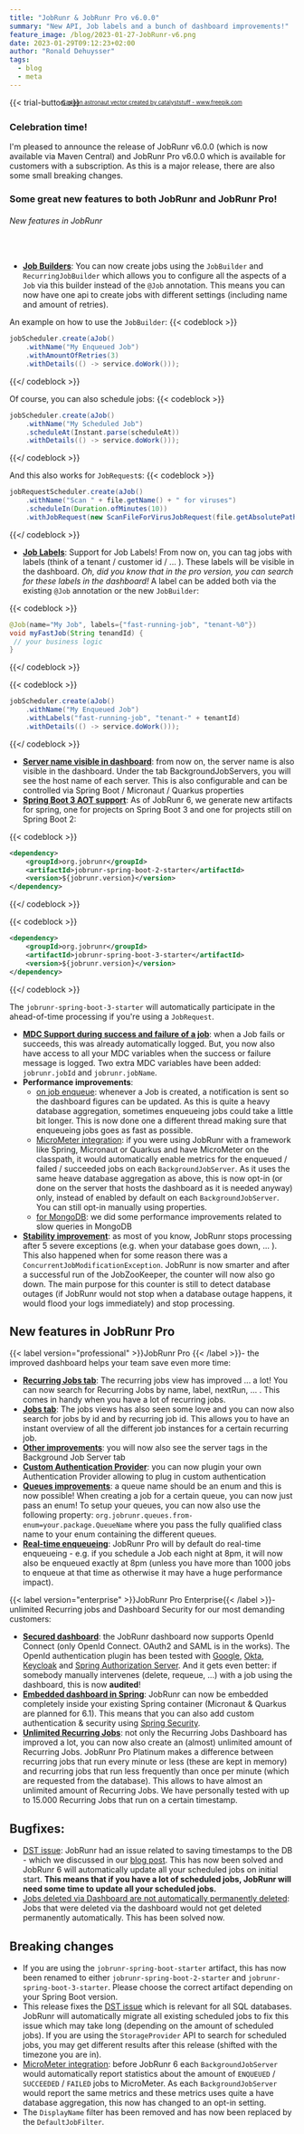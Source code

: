 ```yaml
---
title: "JobRunr & JobRunr Pro v6.0.0"
summary: "New API, Job labels and a bunch of dashboard improvements!"
feature_image: /blog/2023-01-27-JobRunr-v6.png
date: 2023-01-29T09:12:23+02:00
author: "Ronald Dehuysser"
tags:
  - blog
  - meta
---
```

{{< trial-button >}}

<div style="text-align: center;margin: -2em 0 2em;">
<small style="font-size: 70%;"><a href='https://www.freepik.com/vectors/cartoon-astronaut'>Cartoon astronaut vector created by catalyststuff - www.freepik.com</a></small>
</div>

### Celebration time!
I'm pleased to announce the release of JobRunr v6.0.0 (which is now available via Maven Central) and JobRunr Pro v6.0.0 which is available for customers with a subscription. As this is a major release, there are also some small breaking changes.

### Some great new features to both JobRunr and JobRunr Pro!
###### New features in JobRunr
<br />

- **[Job Builders](https://github.com/jobrunr/jobrunr/issues/596)**: You can now create jobs using the `JobBuilder` and `RecurringJobBuilder` which allows you to configure all the aspects of a `Job` via this builder instead of the `@Job` annotation. This means you can now have one api to create jobs with different settings (including name and amount of retries).

An example on how to use the `JobBuilder`:
{{< codeblock >}}

```java
jobScheduler.create(aJob()
    .withName("My Enqueued Job")
    .withAmountOfRetries(3)
    .withDetails(() -> service.doWork()));
```
{{</ codeblock >}}

Of course, you can also schedule jobs:
{{< codeblock >}}

```java
jobScheduler.create(aJob()
    .withName("My Scheduled Job")
    .scheduleAt(Instant.parse(scheduleAt))
    .withDetails(() -> service.doWork()));
```
{{</ codeblock >}}

And this also works for `JobRequest`s:
{{< codeblock >}}

```java
jobRequestScheduler.create(aJob()
    .withName("Scan " + file.getName() + " for viruses")
    .scheduleIn(Duration.ofMinutes(10))
    .withJobRequest(new ScanFileForVirusJobRequest(file.getAbsolutePath())));
```
{{</ codeblock >}}

- **[Job Labels](https://github.com/jobrunr/jobrunr/issues/595)**: Support for Job Labels! From now on, you can tag jobs with labels (think of a tenant / customer id / ... ). These labels will be visible in the dashboard. _Oh, did you know that in the pro version, you can search for these labels in the dashboard!_
A label can be added both via the existing `@Job` annotation or the new `JobBuilder`:

{{< codeblock >}}

```java
@Job(name="My Job", labels={"fast-running-job", "tenant-%0"})
void myFastJob(String tenandId) {
 // your business logic
}
```
{{</ codeblock >}}

{{< codeblock >}}

```java
jobScheduler.create(aJob()
    .withName("My Enqueued Job")
    .withLabels("fast-running-job", "tenant-" + tenantId)
    .withDetails(() -> service.doWork()));
```
{{</ codeblock >}}

- **[Server name visible in dashboard](https://github.com/jobrunr/jobrunr-pro/issues/31)**: from now on, the server name is also visible in the dashboard. Under the tab BackgroundJobServers, you will see the host name of each server. This is also configurable and can be controlled via Spring Boot / Micronaut / Quarkus properties
- **[Spring Boot 3 AOT support](https://github.com/jobrunr/jobrunr/issues/608)**: As of JobRunr 6, we generate new artifacts for spring, one for projects on Spring Boot 3 and one for projects still on Spring Boot 2:

{{< codeblock >}}

```xml
<dependency>
    <groupId>org.jobrunr</groupId>
    <artifactId>jobrunr-spring-boot-2-starter</artifactId>
    <version>${jobrunr.version}</version>
</dependency>
```
{{</ codeblock >}}

{{< codeblock >}}

```xml
<dependency>
    <groupId>org.jobrunr</groupId>
    <artifactId>jobrunr-spring-boot-3-starter</artifactId>
    <version>${jobrunr.version}</version>
</dependency>
```
{{</ codeblock >}}

The `jobrunr-spring-boot-3-starter` will automatically participate in the ahead-of-time processing if you're using a `JobRequest`.

- **[MDC Support during success and failure of a job](https://github.com/jobrunr/jobrunr/issues/656)**: when a Job fails or succeeds, this was already automatically logged. But, you now also have access to all your MDC variables when the success or failure message is logged. Two extra MDC variables have been added: `jobrunr.jobId` and `jobrunr.jobName`.
- **Performance improvements**: 
  - [on job enqueue](https://github.com/jobrunr/jobrunr/commit/167255efada7011ee2f86982f02912c18bb084d8): whenever a Job is created, a notification is sent so the dashboard figures can be updated. As this is quite a heavy database aggregation, sometimes enqueueing jobs could take a little bit longer. This is now done one a different thread making sure that enqueueing jobs goes as fast as possible.
  - [MicroMeter integration](https://github.com/jobrunr/jobrunr/commit/6881cd65aea2e07a3c22dac85df4f1fd9ff021bb): if you were using JobRunr with a framework like Spring, Micronaut or Quarkus and have MicroMeter on the classpath, it would automatically enable metrics for the enqueued / failed / succeeded jobs on each `BackgroundJobServer`. As it uses the same heave database aggregation as above, this is now opt-in (or done on the server that hosts the dashboard as it is needed anyway) only, instead of enabled by default on each `BackgroundJobServer`. You can still opt-in manually using properties.
  - [for MongoDB](https://github.com/jobrunr/jobrunr/commit/b972f2e5b7d42849942e4c6c430991394e234005): we did some performance improvements related to slow queries in MongoDB
- **[Stability improvement](https://github.com/jobrunr/jobrunr/issues/662)**: as most of you know, JobRunr stops processing after 5 severe exceptions (e.g. when your database goes down, ... ). This also happened when for some reason there was a `ConcurrentJobModificationException`. JobRunr is now smarter and after a successful run of the JobZooKeeper, the counter will now also go down. The main purpose for this counter is still to detect database outages (if JobRunr would not stop when a database outage happens, it would flood your logs immediately) and stop processing.

## New features in JobRunr Pro
{{< label version="professional" >}}JobRunr Pro {{< /label >}}- the improved dashboard helps your team save even more time:
- **[Recurring Jobs tab](https://github.com/jobrunr/jobrunr-pro/issues/62)**: The recurring jobs view has improved ... a lot! You can now search for Recurring Jobs by name, label, nextRun, ... .  This comes in handy when you have a lot of recurring jobs.
- **[Jobs tab](https://github.com/jobrunr/jobrunr-pro/issues/11)**: The jobs views has also seen some love and you can now also search for jobs by id and by recurring job id. This allows you to have an instant overview of all the different job instances for a certain recurring job. 
- **[Other improvements](https://github.com/jobrunr/jobrunr-pro/issues/41)**: you will now also see the server tags in the Background Job Server tab
- **[Custom Authentication Provider](https://github.com/jobrunr/jobrunr/issues/410)**: you can now plugin your own Authentication Provider allowing to plug in custom authentication 
- **[Queues improvements](https://github.com/jobrunr/jobrunr-pro/issues/99)**: a queue name should be an enum and this is now possible! When creating a job for a certain queue, you can now just pass an enum! To setup your queues, you can now also use the following property: `org.jobrunr.queues.from-enum=your.package.QueueName` where you pass the fully qualified class name to your enum containing the different queues.
- **[Real-time enqueueing](https://github.com/jobrunr/jobrunr-pro/issues/19)**: JobRunr Pro will by default do real-time enqueueing - e.g. if you schedule a Job each night at 8pm, it will now also be enqueued exactly at 8pm (unless you have more than 1000 jobs to enqueue at that time as otherwise it may have a huge performance impact).


{{< label version="enterprise" >}}JobRunr Pro Enterprise{{< /label >}}- 
unlimited Recurring jobs and Dashboard Security for our most demanding customers:
- **[Secured dashboard](https://github.com/jobrunr/jobrunr-pro/issues/24)**: the JobRunr dashboard now supports OpenId Connect (only OpenId Connect. OAuth2 and SAML is in the works). The OpenId authentication plugin has been tested with [Google](https://cloud.google.com/identity-platform/docs/web/oidc), [Okta](https://www.okta.com/openid-connect/), [Keycloak](https://www.keycloak.org/) and [Spring Authorization Server](https://spring.io/projects/spring-authorization-server). And it gets even better: if somebody manually intervenes (delete, requeue, ...) with a job using the dashboard, this is now **audited**!
- **[Embedded dashboard in Spring](https://github.com/jobrunr/jobrunr-pro/issues/48)**: JobRunr can now be embedded completely inside your existing Spring container (Micronaut & Quarkus are planned for 6.1). This means that you can also add custom authentication & security using [Spring Security](https://spring.io/projects/spring-security).
- **[Unlimited Recurring Jobs](https://github.com/jobrunr/jobrunr-pro/issues/62)**: not only the Recurring Jobs Dashboard has improved a lot, you can now also create an (almost) unlimited amount of Recurring Jobs. JobRunr Pro Platinum makes a difference between recurring jobs that run every minute or less (these are kept in memory) and recurring jobs that run less frequently than once per minute (which are requested from the database). This allows to have almost an unlimited amount of Recurring Jobs. We have personally tested with up to 15.000 Recurring Jobs that run on a certain timestamp.


## Bugfixes:
- [DST issue](https://github.com/jobrunr/jobrunr/issues/598): JobRunr had an issue related to saving timestamps to the DB - which we discussed in our [blog post](https://www.jobrunr.io/en/blog/2022-11-05-jobrunr-and-daylight-saving-time/). This has now been solved and JobRunr 6 will automatically update all your scheduled jobs on initial start. **This means that if you have a lot of scheduled jobs, JobRunr will need some time to update all your scheduled jobs.**
- [Jobs deleted via Dashboard are not automatically permanently deleted](https://github.com/jobrunr/jobrunr-pro/issues/34): Jobs that were deleted via the dashboard would not get deleted permanently automatically. This has been solved now.

## Breaking changes
- If you are using the `jobrunr-spring-boot-starter` artifact, this has now been renamed to either `jobrunr-spring-boot-2-starter` and `jobrunr-spring-boot-3-starter`. Please choose the correct artifact depending on your Spring Boot version.
- This release fixes the [DST issue](#598) which is relevant for all SQL databases. JobRunr will automatically migrate all existing scheduled jobs to fix this issue which may take long (depending on the amount of scheduled jobs). If you are using the `StorageProvider` API to search for scheduled jobs, you may get different results after this release (shifted with the timezone you are in).
- [MicroMeter integration](https://github.com/jobrunr/jobrunr/commit/6881cd65aea2e07a3c22dac85df4f1fd9ff021bb): before JobRunr 6 each `BackgroundJobServer` would automatically report statistics about the amount of `ENQUEUED` / `SUCCEEDED` / `FAILED` jobs to MicroMeter. As each `BackgroundJobServer` would report the same metrics and these metrics uses quite a have database aggregation, this now has changed to an opt-in setting.
- The `DisplayName` filter has been removed and has now been replaced by the `DefaultJobFilter`.